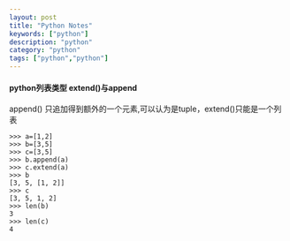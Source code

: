 ```yaml
---
layout: post
title: "Python Notes"
keywords: ["python"]
description: "python"
category: "python"
tags: ["python","python"]
---
```


#### python列表类型 extend()与append

append() 只追加得到额外的一个元素,可以认为是tuple，extend()只能是一个列表

```
>>> a=[1,2]
>>> b=[3,5]
>>> c=[3,5]
>>> b.append(a)
>>> c.extend(a)
>>> b
[3, 5, [1, 2]]
>>> c
[3, 5, 1, 2]
>>> len(b)
3
>>> len(c)
4
```
